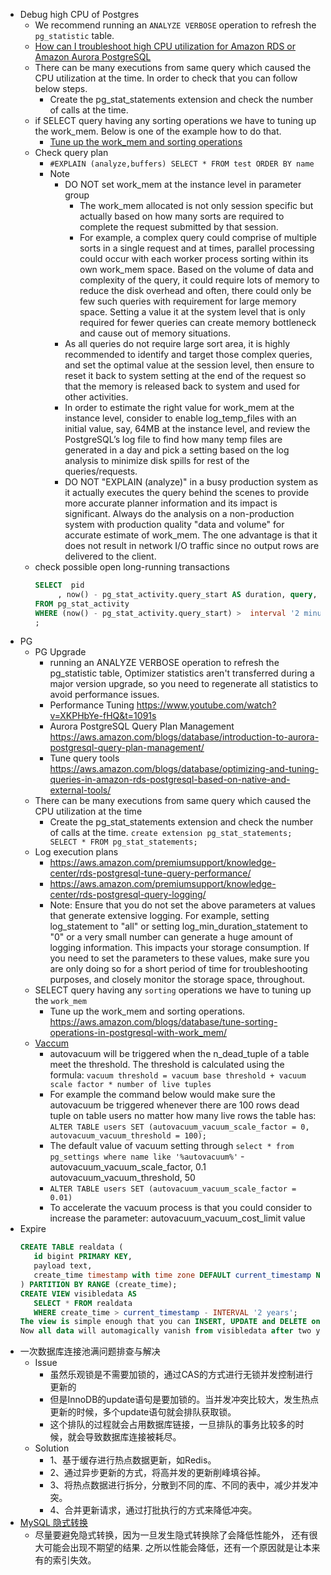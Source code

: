 
- Debug high CPU of Postgres
  - We recommend running an `ANALYZE VERBOSE` operation to refresh the `pg_statistic` table.
  - [How can I troubleshoot high CPU utilization for Amazon RDS or Amazon Aurora PostgreSQL](https://aws.amazon.com/premiumsupport/knowledge-center/rds-aurora-postgresql-high-cpu/)
  - There can be many executions from same query which caused the CPU utilization at the time. In order to check that you can follow below steps.
    - Create the pg_stat_statements extension and check the number of calls at the time.
  - if SELECT query having any sorting operations we have to tuning up the work_mem. Below is one of the example how to do that.
    - [Tune up the work_mem and sorting operations](https://aws.amazon.com/blogs/database/tune-sorting-operations-in-postgresql-with-work_mem/)
  - Check query plan
    - `#EXPLAIN (analyze,buffers) SELECT * FROM test ORDER BY name`
    - Note
      - DO NOT set work_mem at the instance level in parameter group
        - The work_mem allocated is not only session specific but actually based on how many sorts are required to complete the request submitted by that session.
        - For example, a complex query could comprise of multiple sorts in a single request and at times, parallel processing could occur with each worker process sorting within its own work_mem space. Based on the volume of data and complexity of the query, it could require lots of memory to reduce the disk overhead and often, there could only be few such queries with requirement for large memory space. Setting a value it at the system level that is only required for fewer queries can create memory bottleneck and cause out of memory situations.
      - As all queries do not require large sort area, it is highly recommended to identify and target those complex queries, and set the optimal value at the session level, then ensure to reset it back to system setting at the end of the request so that the memory is released back to system and used for other activities.
      - In order to estimate the right value for work_mem at the instance level, consider to enable log_temp_files with an initial value, say, 64MB at the instance level, and review the PostgreSQL’s log file to find how many temp files are generated in a day and pick a setting based on the log analysis to minimize disk spills for rest of the queries/requests.
      - DO NOT "EXPLAIN (analyze)" in a busy production system as it actually executes the query behind the scenes to provide more accurate planner information and its impact is significant. Always do the analysis on a non-production system with production quality "data and volume" for accurate estimate of work_mem. The one advantage is that it does not result in network I/O traffic since no output rows are delivered to the client.
  - check possible open long-running transactions
     ```sql 
     SELECT  pid
          , now() - pg_stat_activity.query_start AS duration, query, state
     FROM pg_stat_activity
     WHERE (now() - pg_stat_activity.query_start) >  interval '2 minutes'
     ;
     ```
- PG
  - PG Upgrade
    - running an ANALYZE VERBOSE operation to refresh the pg_statistic table, Optimizer statistics aren't transferred during a major version upgrade, so you need to regenerate all statistics to avoid performance issues. 
    - Performance Tuning https://www.youtube.com/watch?v=XKPHbYe-fHQ&t=1091s
    - Aurora PostgreSQL Query Plan Management https://aws.amazon.com/blogs/database/introduction-to-aurora-postgresql-query-plan-management/
    - Tune query tools https://aws.amazon.com/blogs/database/optimizing-and-tuning-queries-in-amazon-rds-postgresql-based-on-native-and-external-tools/
  - There can be many executions from same query which caused the CPU utilization at the time
    - Create the pg_stat_statements extension and check the number of calls at the time. `create extension pg_stat_statements; SELECT * FROM pg_stat_statements;`
  - Log execution plans
    - https://aws.amazon.com/premiumsupport/knowledge-center/rds-postgresql-tune-query-performance/
    - https://aws.amazon.com/premiumsupport/knowledge-center/rds-postgresql-query-logging/
    - Note: Ensure that you do not set the above parameters at values that generate extensive logging. For example, setting log_statement to "all" or setting log_min_duration_statement to "0" or a very small number can generate a huge amount of logging information. This impacts your storage consumption. If you need to set the parameters to these values, make sure you are only doing so for a short period of time for troubleshooting purposes, and closely monitor the storage space, throughout.
  - SELECT query having any `sorting` operations we have to tuning up the `work_mem`
    - Tune up the work_mem and sorting operations. https://aws.amazon.com/blogs/database/tune-sorting-operations-in-postgresql-with-work_mem/
  - [Vaccum](https://www.percona.com/blog/tuning-autovacuum-in-postgresql-and-autovacuum-internals/)
    - autovacuum will be triggered when the n_dead_tuple of a table meet the threshold. The threshold is calculated using the formula: `vacuum threshold = vacuum base threshold + vacuum scale factor * number of live tuples`
    - For example the command below would make sure the autovacuum be triggered whenever there are 100 rows dead tuple on table users no matter how many live rows the table has: `ALTER TABLE users SET (autovacuum_vacuum_scale_factor = 0, autovacuum_vacuum_threshold = 100);`
    - The default value of vacuum setting through `select * from pg_settings where name like '%autovacuum%'` - autovacuum_vacuum_scale_factor, 0.1 autovacuum_vacuum_threshold, 50
    - `ALTER TABLE users SET (autovacuum_vacuum_scale_factor = 0.01)`
    - To accelerate the vacuum process is that you could consider to increase the parameter: autovacuum_vacuum_cost_limit value
- Expire
    ```sql
    CREATE TABLE realdata (
       id bigint PRIMARY KEY,
       payload text,
       create_time timestamp with time zone DEFAULT current_timestamp NOT NULL
    ) PARTITION BY RANGE (create_time);
    CREATE VIEW visibledata AS
       SELECT * FROM realdata
       WHERE create_time > current_timestamp - INTERVAL '2 years';
    The view is simple enough that you can INSERT, UPDATE and DELETE on it directly; no need for triggers.
    Now all data will automagically vanish from visibledata after two years.
    ```
- 一次数据库连接池满问题排查与解决
  - Issue
    - 虽然乐观锁是不需要加锁的，通过CAS的方式进行无锁并发控制进行更新的
    - 但是InnoDB的update语句是要加锁的。当并发冲突比较大，发生热点更新的时候，多个update语句就会排队获取锁。
    - 这个排队的过程就会占用数据库链接，一旦排队的事务比较多的时候，就会导致数据库连接被耗尽。
  - Solution
    - 1、基于缓存进行热点数据更新，如Redis。
    - 2、通过异步更新的方式，将高并发的更新削峰填谷掉。
    - 3、将热点数据进行拆分，分散到不同的库、不同的表中，减少并发冲突。
    - 4、合并更新请求，通过打批执行的方式来降低冲突。
- [MySQL 隐式转换](https://mp.weixin.qq.com/s/5GYdHWlfi2-gA3fEIhZaBw)
  - 尽量要避免隐式转换，因为一旦发生隐式转换除了会降低性能外， 还有很大可能会出现不期望的结果. 之所以性能会降低，还有一个原因就是让本来有的索引失效。
